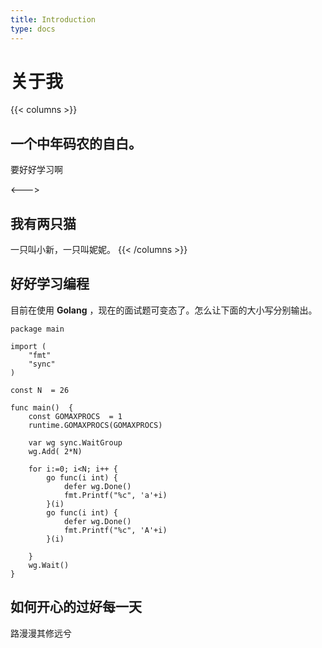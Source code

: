 ```yaml
---
title: Introduction
type: docs
---
```


# 关于我

{{< columns >}}
## 一个中年码农的自白。

要好好学习啊

<--->

## 我有两只猫

一只叫小新，一只叫妮妮。
{{< /columns >}}


## 好好学习编程

目前在使用 **Golang** ，现在的面试题可变态了。怎么让下面的大小写分别输出。

    package main

    import (
        "fmt"
        "sync"
    )

    const N  = 26

    func main()  {
        const GOMAXPROCS  = 1
        runtime.GOMAXPROCS(GOMAXPROCS)

        var wg sync.WaitGroup
        wg.Add( 2*N)

        for i:=0; i<N; i++ {
            go func(i int) {
                defer wg.Done()
                fmt.Printf("%c", 'a'+i)
            }(i)
            go func(i int) {
                defer wg.Done()
                fmt.Printf("%c", 'A'+i)
            }(i)

        }
        wg.Wait()
    }


## 如何开心的过好每一天

路漫漫其修远兮

